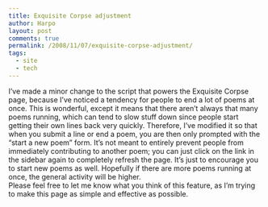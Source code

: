 ```yaml
---
title: Exquisite Corpse adjustment
author: Harpo
layout: post
comments: true
permalink: /2008/11/07/exquisite-corpse-adjustment/
tags:
  - site
  - tech
---
```

I&#8217;ve made a minor change to the script that powers the Exquisite Corpse page, because I&#8217;ve noticed a tendency for people to end a lot of poems at once. This is wonderful, except it means that there aren&#8217;t always that many poems running, which can tend to slow stuff down since people start getting their own lines back very quickly. Therefore, I&#8217;ve modified it so that when you submit a line or end a poem, you are then only prompted with the &#8220;start a new poem&#8221; form. It&#8217;s not meant to entirely prevent people from immediately contributing to another poem; you can just click on the link in the sidebar again to completely refresh the page. It&#8217;s just to encourage you to start new poems as well. Hopefully if there are more poems running at once, the general activity will be higher.  
Please feel free to let me know what you think of this feature, as I&#8217;m trying to make this page as simple and effective as possible.